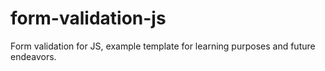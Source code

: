 # form-validation-js
Form validation for JS, example template for learning purposes and future endeavors.
